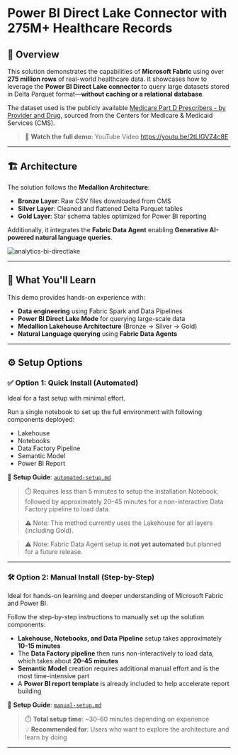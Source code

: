 
# **Power BI Direct Lake Connector with 275M+ Healthcare Records**

## 🚀 Overview

This solution demonstrates the capabilities of **Microsoft Fabric** using over **275 million rows** of real-world healthcare data. It showcases how to leverage the **Power BI Direct Lake connector** to query large datasets stored in Delta Parquet format—**without caching or a relational database**.

The dataset used is the publicly available [Medicare Part D Prescribers - by Provider and Drug](https://data.cms.gov/provider-summary-by-type-of-service/medicare-part-d-prescribers/medicare-part-d-prescribers-by-provider-and-drug), sourced from the Centers for Medicare & Medicaid Services (CMS).

> 🎥 **Watch the full demo**: YouTube Video https://youtu.be/2tLIGVZ4c8E

---

## 🏗️ Architecture

The solution follows the **Medallion Architecture**:

- **Bronze Layer**: Raw CSV files downloaded from CMS
- **Silver Layer**: Cleaned and flattened Delta Parquet tables
- **Gold Layer**: Star schema tables optimized for Power BI reporting

Additionally, it integrates the **Fabric Data Agent** enabling **Generative AI-powered natural language queries**.

![analytics-bi-directlake](./Images/Logical_Diagram_Star_new.png)

---

## 🧠 What You'll Learn

This demo provides hands-on experience with:

- **Data engineering** using Fabric Spark and Data Pipelines
- **Power BI Direct Lake Mode** for querying large-scale data
- **Medallion Lakehouse Architecture** (Bronze → Silver → Gold)
- **Natural Language querying** using **Fabric Data Agents**

---

## ⚙️ Setup Options

### ✅ Option 1: Quick Install (Automated)

Ideal for a fast setup with minimal effort. 

Run a single notebook to set up the full environment with following components deployed:

- Lakehouse
- Notebooks
- Data Factory Pipeline
- Semantic Model
- Power BI Report

📘 **Setup Guide**: [`automated-setup.md`](./automated-setup.md)

> ⏱️ Requires less than 5 minutes to setup the installation Notebook, followed by approximately 20–45 minutes for a non-interactive Data Factory pipeline to load data. 

> ⚠️ Note: This method currently uses the Lakehouse for all layers (including Gold). 

> ⚠️ Note: Fabric Data Agent setup is **not yet automated** but planned for a future release.

---

### 🛠️ Option 2: Manual Install (Step-by-Step)

Ideal for hands-on learning and deeper understanding of Microsoft Fabric and Power BI.

Follow the step-by-step instructions to manually set up the solution components:

- **Lakehouse, Notebooks, and Data Pipeline** setup takes approximately **10–15 minutes**
- The **Data Factory pipeline** then runs non-interactively to load data, which takes about **20–45 minutes**
- **Semantic Model** creation requires additional manual effort and is the most time-intensive part
- A **Power BI report template** is already included to help accelerate report building

📘 **Setup Guide**: [`manual-setup.md`](./manual-setup.md)

> ⏱️ **Total setup time**: ~30–60 minutes depending on experience  
> 💡 **Recommended for**: Users who want to explore the architecture and learn by doing



---


